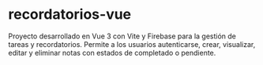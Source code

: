 # recordatorios-vue
Proyecto desarrollado en Vue 3 con Vite y Firebase para la gestión de tareas y recordatorios. Permite a los usuarios autenticarse, crear, visualizar, editar y eliminar notas con estados de completado o pendiente.
